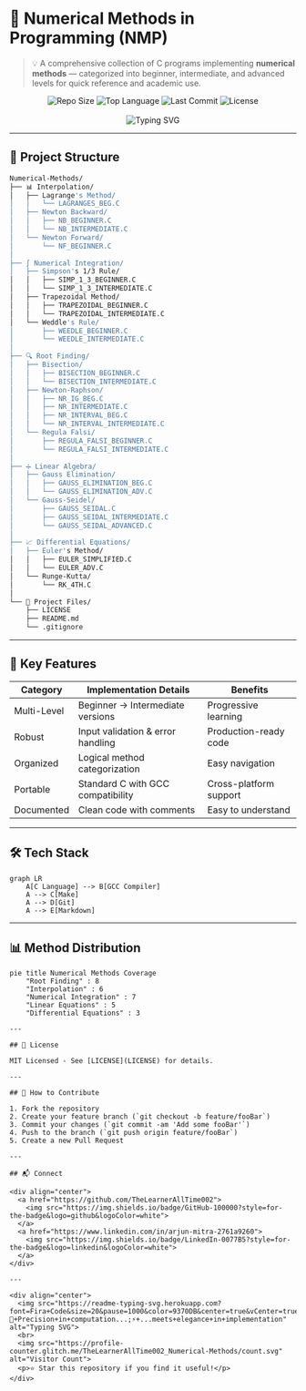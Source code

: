 ﻿
# 🔢 Numerical Methods in Programming (NMP)

> 💡 A comprehensive collection of C programs implementing **numerical methods** — categorized into beginner, intermediate, and advanced levels for quick reference and academic use.

<div align="center">
  <img src="https://img.shields.io/github/repo-size/TheLearnerAllTime002/Numerical-Methods?style=flat-square&color=blueviolet" alt="Repo Size">
  <img src="https://img.shields.io/github/languages/top/TheLearnerAllTime002/Numerical-Methods?style=flat-square&color=important" alt="Top Language">
  <img src="https://img.shields.io/github/last-commit/TheLearnerAllTime002/Numerical-Methods?style=flat-square&color=success" alt="Last Commit">
  <img src="https://img.shields.io/github/license/TheLearnerAllTime002/Numerical-Methods?style=flat-square" alt="License">
</div>

<br>

<div align="center">
  <img src="https://readme-typing-svg.herokuapp.com?font=Fira+Code&size=24&pause=1000&color=32CD32&center=true&vCenter=true&width=800&lines=🚀+Welcome+to+Numerical+Methods+Repository;💻+Pure+C+implementations+of+computational+methods;🎓+Academic+resource+for+students+and+researchers" alt="Typing SVG">
</div>

---

## 📂 Project Structure

```bash
Numerical-Methods/
├── 📊 Interpolation/
│   ├── Lagrange's Method/
│   │   └── LAGRANGES_BEG.C
│   ├── Newton Backward/
│   │   ├── NB_BEGINNER.C
│   │   └── NB_INTERMEDIATE.C
│   └── Newton Forward/
│       └── NF_BEGINNER.C
│
├── ∫ Numerical Integration/
│   ├── Simpson's 1/3 Rule/
│   │   ├── SIMP_1_3_BEGINNER.C
│   │   └── SIMP_1_3_INTERMEDIATE.C
│   ├── Trapezoidal Method/
│   │   ├── TRAPEZOIDAL_BEGINNER.C
│   │   └── TRAPEZOIDAL_INTERMEDIATE.C
│   └── Weddle's Rule/
│       ├── WEEDLE_BEGINNER.C
│       └── WEEDLE_INTERMEDIATE.C
│
├── 🔍 Root Finding/
│   ├── Bisection/
│   │   ├── BISECTION_BEGINNER.C
│   │   └── BISECTION_INTERMEDIATE.C
│   ├── Newton-Raphson/
│   │   ├── NR_IG_BEG.C
│   │   ├── NR_INTERMEDIATE.C
│   │   ├── NR_INTERVAL_BEG.C
│   │   └── NR_INTERVAL_INTERMEDIATE.C
│   └── Regula Falsi/
│       ├── REGULA_FALSI_BEGINNER.C
│       └── REGULA_FALSI_INTERMEDIATE.C
│
├── ➗ Linear Algebra/
│   ├── Gauss Elimination/
│   │   ├── GAUSS_ELIMINATION_BEG.C
│   │   └── GAUSS_ELIMINATION_ADV.C
│   └── Gauss-Seidel/
│       ├── GAUSS_SEIDAL.C
│       ├── GAUSS_SEIDAL_INTERMEDIATE.C
│       └── GAUSS_SEIDAL_ADVANCED.C
│
├── 📈 Differential Equations/
│   ├── Euler's Method/
│   │   ├── EULER_SIMPLIFIED.C
│   │   └── EULER_ADV.C
│   └── Runge-Kutta/
│       └── RK_4TH.C
│
└── 📜 Project Files/
    ├── LICENSE
    ├── README.md
    └── .gitignore
```

---

## 🌟 Key Features

<div align="center">

| Category        | Implementation Details                  | Benefits                          |
|-----------------|----------------------------------------|-----------------------------------|
| Multi-Level     | Beginner → Intermediate versions       | Progressive learning              |
| Robust          | Input validation & error handling      | Production-ready code             |
| Organized       | Logical method categorization          | Easy navigation                   |
| Portable        | Standard C with GCC compatibility      | Cross-platform support            |
| Documented      | Clean code with comments               | Easy to understand                |

</div>

---

## 🛠 Tech Stack

```mermaid
graph LR
    A[C Language] --> B[GCC Compiler]
    A --> C[Make]
    A --> D[Git]
    A --> E[Markdown]
```

---

## 📊 Method Distribution

```mermaid
pie title Numerical Methods Coverage
    "Root Finding" : 8
    "Interpolation" : 6
    "Numerical Integration" : 7
    "Linear Equations" : 5
    "Differential Equations" : 3

---

## 📜 License

MIT Licensed - See [LICENSE](LICENSE) for details.

---

## 🤝 How to Contribute

1. Fork the repository
2. Create your feature branch (`git checkout -b feature/fooBar`)
3. Commit your changes (`git commit -am 'Add some fooBar'`)
4. Push to the branch (`git push origin feature/fooBar`)
5. Create a new Pull Request

---

## 📬 Connect

<div align="center">
  <a href="https://github.com/TheLearnerAllTime002">
    <img src="https://img.shields.io/badge/GitHub-100000?style=for-the-badge&logo=github&logoColor=white">
  </a>
  <a href="https://www.linkedin.com/in/arjun-mitra-2761a9260">
    <img src="https://img.shields.io/badge/LinkedIn-0077B5?style=for-the-badge&logo=linkedin&logoColor=white">
  </a>
</div>

---

<div align="center">
  <img src="https://readme-typing-svg.herokuapp.com?font=Fira+Code&size=20&pause=1000&color=9370DB&center=true&vCenter=true&width=600&lines=🧮+Precision+in+computation...;⚡+...meets+elegance+in+implementation" alt="Typing SVG">
  <br>
  <img src="https://profile-counter.glitch.me/TheLearnerAllTime002_Numerical-Methods/count.svg" alt="Visitor Count">
  <p>⭐ Star this repository if you find it useful!</p>
</div>
